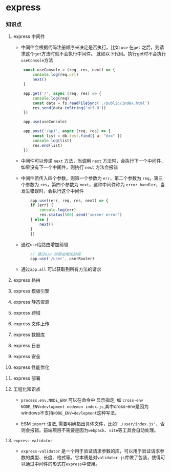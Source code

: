 # express

### 知识点

1. express 中间件  

    + 中间件会根据代码注册顺序来决定是否执行。比如 `use` 在`get` 之后，则请求这个`get`方法时就不会执行中间件。 就如以下代码。执行get时不会执行`useConsole`方法
       ```js
        const useConsole = (req, res, next) => {
            console.log(req.url)
            next()
        }

        app.get('/', async (req, res) => {
            console.log(req)
            const data = fs.readFileSync('./public/index.html')
            res.send(data.toString('utf-8'))
        })

        app.use(useConsole)

        app.post('/api', async (req, res) => {
            const list = db.test.find({ a: "dxx" })
            console.log(list)
            res.end(list)
        })
       ```

    + 中间件可以传递 `next` 方法，当调用 `next` 方法时，会执行下一个中间件，如果没有下一个中间件，则执行 `next` 方法会报错

    + 中间件若传入四个参数，则第一个参数为 `err`，第二个参数为 `req`，第三个参数为 `res`，第四个参数为 `next`，这种中间件称为 `error handler`，当发生错误时，会执行这个中间件
        ```js
            app.use((err, req, res, next) => {
            if (err) {
                console.log(err)
                res.status(500).send('server error')
            } else {
                next()
            }
            })
        ```

    + 通过`use`给路由增加前缀
        ```js
            // 通过use 给路由增加前缀
            app.use('/user', userRouter)

        ```
    
    + 通过`app.all` 可以获取到所有方法的请求

2. express 路由
3. express 模板引擎
4. express 静态资源
5. express 跨域
6. express 文件上传
7. express 数据库
8. express 日志
9. express 安全
10. express 性能优化
11. express 部署


12. 工程化知识点   

    + `process.env.NODE_ENV` 可以在命令中 显示指定, 如 `cross-env NODE_ENV=devlopment nodemon index.js`,其中cross-env是因为windows不支持`NODE_ENV=devlopment`这种写法。
    
    + ESM `import` 语法, 需要明确指出具体文件，比如`'./user/index.js'`，否则会报错。前端项目不需要是因为`webpack`、`vite`等工具会自动处理。

13. `express-validator`

    + `express-validator` 是一个用于验证请求参数的库，可以用于验证请求参数的类型、长度、格式等。它本质是对`validator.js`库做了包装，使得可以通过中间件的形式在`express`中使用。